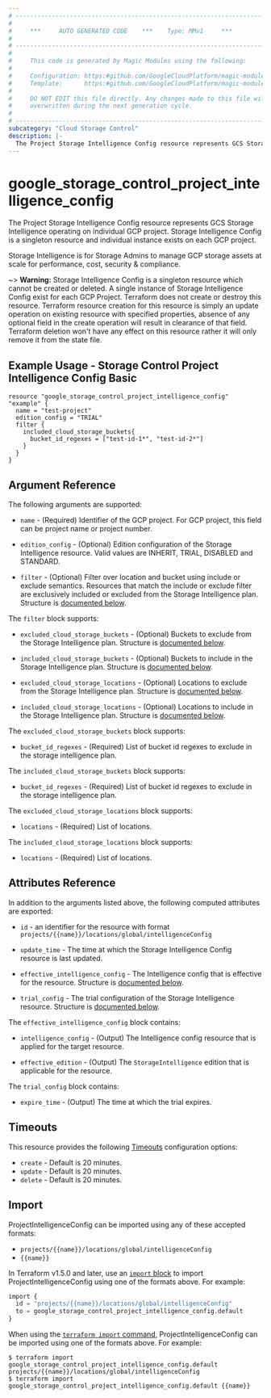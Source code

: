 ```yaml
---
# ----------------------------------------------------------------------------
#
#     ***     AUTO GENERATED CODE    ***    Type: MMv1     ***
#
# ----------------------------------------------------------------------------
#
#     This code is generated by Magic Modules using the following:
#
#     Configuration: https:#github.com/GoogleCloudPlatform/magic-modules/tree/main/mmv1/products/storagecontrol/ProjectIntelligenceConfig.yaml
#     Template:      https:#github.com/GoogleCloudPlatform/magic-modules/tree/main/mmv1/templates/terraform/resource.html.markdown.tmpl
#
#     DO NOT EDIT this file directly. Any changes made to this file will be
#     overwritten during the next generation cycle.
#
# ----------------------------------------------------------------------------
subcategory: "Cloud Storage Control"
description: |-
  The Project Storage Intelligence Config resource represents GCS Storage Intelligence operating on individual GCP project.
---
```


# google_storage_control_project_intelligence_config

The Project Storage Intelligence Config resource represents GCS Storage Intelligence operating on individual GCP project. Storage Intelligence Config is a singleton resource and individual instance exists on each GCP project.

Storage Intelligence is for Storage Admins to manage GCP storage assets at scale for performance, cost, security & compliance.



~> **Warning:** Storage Intelligence Config is a singleton resource which cannot be created or deleted. A single instance of Storage Intelligence Config exist for each GCP Project. Terraform does not create or destroy this resource.
Terraform resource creation for this resource is simply an update operation on existing resource with specified properties, absence of any optional field in the create operation will result in clearance of that field. Terraform deletion won't have any effect on this resource rather it will only remove it from the state file.

## Example Usage - Storage Control Project Intelligence Config Basic


```hcl
resource "google_storage_control_project_intelligence_config" "example" {
  name = "test-project"
  edition_config = "TRIAL"
  filter {
    included_cloud_storage_buckets{
      bucket_id_regexes = ["test-id-1*", "test-id-2*"]
    }
  }
}
```

## Argument Reference

The following arguments are supported:


* `name` -
  (Required)
  Identifier of the GCP project. For GCP project, this field can be project name or project number.


* `edition_config` -
  (Optional)
  Edition configuration of the Storage Intelligence resource. Valid values are INHERIT, TRIAL, DISABLED and STANDARD.

* `filter` -
  (Optional)
  Filter over location and bucket using include or exclude semantics. Resources that match the include or exclude filter are exclusively included or excluded from the Storage Intelligence plan.
  Structure is [documented below](#nested_filter).



<a name="nested_filter"></a>The `filter` block supports:

* `excluded_cloud_storage_buckets` -
  (Optional)
  Buckets to exclude from the Storage Intelligence plan.
  Structure is [documented below](#nested_filter_excluded_cloud_storage_buckets).

* `included_cloud_storage_buckets` -
  (Optional)
  Buckets to include in the Storage Intelligence plan.
  Structure is [documented below](#nested_filter_included_cloud_storage_buckets).

* `excluded_cloud_storage_locations` -
  (Optional)
  Locations to exclude from the Storage Intelligence plan.
  Structure is [documented below](#nested_filter_excluded_cloud_storage_locations).

* `included_cloud_storage_locations` -
  (Optional)
  Locations to include in the Storage Intelligence plan.
  Structure is [documented below](#nested_filter_included_cloud_storage_locations).


<a name="nested_filter_excluded_cloud_storage_buckets"></a>The `excluded_cloud_storage_buckets` block supports:

* `bucket_id_regexes` -
  (Required)
  List of bucket id regexes to exclude in the storage intelligence plan.

<a name="nested_filter_included_cloud_storage_buckets"></a>The `included_cloud_storage_buckets` block supports:

* `bucket_id_regexes` -
  (Required)
  List of bucket id regexes to exclude in the storage intelligence plan.

<a name="nested_filter_excluded_cloud_storage_locations"></a>The `excluded_cloud_storage_locations` block supports:

* `locations` -
  (Required)
  List of locations.

<a name="nested_filter_included_cloud_storage_locations"></a>The `included_cloud_storage_locations` block supports:

* `locations` -
  (Required)
  List of locations.

## Attributes Reference

In addition to the arguments listed above, the following computed attributes are exported:

* `id` - an identifier for the resource with format `projects/{{name}}/locations/global/intelligenceConfig`

* `update_time` -
  The time at which the Storage Intelligence Config resource is last updated.

* `effective_intelligence_config` -
  The Intelligence config that is effective for the resource.
  Structure is [documented below](#nested_effective_intelligence_config).

* `trial_config` -
  The trial configuration of the Storage Intelligence resource.
  Structure is [documented below](#nested_trial_config).


<a name="nested_effective_intelligence_config"></a>The `effective_intelligence_config` block contains:

* `intelligence_config` -
  (Output)
  The Intelligence config resource that is applied for the target resource.

* `effective_edition` -
  (Output)
  The `StorageIntelligence` edition that is applicable for the resource.

<a name="nested_trial_config"></a>The `trial_config` block contains:

* `expire_time` -
  (Output)
  The time at which the trial expires.

## Timeouts

This resource provides the following
[Timeouts](https://developer.hashicorp.com/terraform/plugin/sdkv2/resources/retries-and-customizable-timeouts) configuration options:

- `create` - Default is 20 minutes.
- `update` - Default is 20 minutes.
- `delete` - Default is 20 minutes.

## Import


ProjectIntelligenceConfig can be imported using any of these accepted formats:

* `projects/{{name}}/locations/global/intelligenceConfig`
* `{{name}}`


In Terraform v1.5.0 and later, use an [`import` block](https://developer.hashicorp.com/terraform/language/import) to import ProjectIntelligenceConfig using one of the formats above. For example:

```tf
import {
  id = "projects/{{name}}/locations/global/intelligenceConfig"
  to = google_storage_control_project_intelligence_config.default
}
```

When using the [`terraform import` command](https://developer.hashicorp.com/terraform/cli/commands/import), ProjectIntelligenceConfig can be imported using one of the formats above. For example:

```
$ terraform import google_storage_control_project_intelligence_config.default projects/{{name}}/locations/global/intelligenceConfig
$ terraform import google_storage_control_project_intelligence_config.default {{name}}
```
